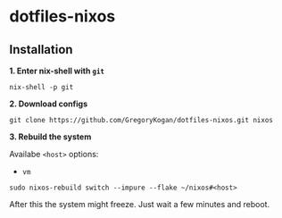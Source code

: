# dotfiles-nixos

## Installation

**1. Enter nix-shell with `git`**

```shell
nix-shell -p git
```

**2. Download configs**

```shell
git clone https://github.com/GregoryKogan/dotfiles-nixos.git nixos
```

**3. Rebuild the system**

Availabe `<host>` options:
  - `vm`

```shell
sudo nixos-rebuild switch --impure --flake ~/nixos#<host>
```

After this the system might freeze. Just wait a few minutes and reboot.
